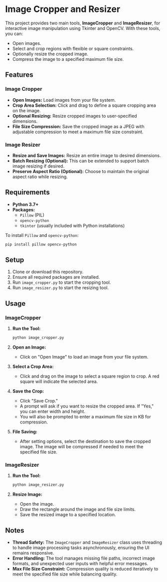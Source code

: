 # Image Cropper and Resizer

This project provides two main tools, **ImageCropper** and **ImageResizer**, for interactive image manipulation using Tkinter and OpenCV. With these tools, you can:

- Open images.
- Select and crop regions with flexible or square constraints.
- Optionally resize the cropped image.
- Compress the image to a specified maximum file size.

## Features

### Image Cropper

- **Open Images:** Load images from your file system.
- **Crop Area Selection:** Click and drag to define a square cropping area on the image.
- **Optional Resizing:** Resize cropped images to user-specified dimensions.
- **File Size Compression:** Save the cropped image as a JPEG with adjustable compression to meet a maximum file size constraint.

### Image Resizer

- **Resize and Save Images:** Resize an entire image to desired dimensions.
- **Batch Resizing (Optional):** This can be extended to support batch image resizing if desired.
- **Preserve Aspect Ratio (Optional):** Choose to maintain the original aspect ratio while resizing.

## Requirements

- **Python 3.7+**
- **Packages:**
  - `Pillow` (PIL)
  - `opencv-python`
  - `tkinter` (usually included with Python installations)

To install `Pillow` and `opencv-python`:

```bash
pip install pillow opencv-python
```

## Setup

1. Clone or download this repository.
2. Ensure all required packages are installed.
3. Run `image_cropper.py` to start the cropping tool.
4. Run `image_resizer.py` to start the resizing tool.

## Usage

### ImageCropper

1. **Run the Tool:**

   ```bash
   python image_cropper.py
   ```

2. **Open an Image:**
   - Click on "Open Image" to load an image from your file system.
3. **Select a Crop Area:**
   - Click and drag on the image to select a square region to crop. A red square will indicate the selected area.
4. **Save the Crop:**
   - Click "Save Crop."
   - A prompt will ask if you want to resize the cropped area. If "Yes," you can enter width and height.
   - You will also be prompted to enter a maximum file size in KB for compression.
5. **File Saving:**
   - After setting options, select the destination to save the cropped image. The image will be compressed if needed to meet the specified file size.

### ImageResizer

1. **Run the Tool:**

   ```bash
   python image_resizer.py
   ```

2. **Resize Image:**
   - Open the image.
   - Draw the rectangle around the image and file size limits.
   - Save the resized image to a specified location.

## Notes

- **Thread Safety:** The `ImageCropper` and `ImageResizer` class uses threading to handle image processing tasks asynchronously, ensuring the UI remains responsive.
- **Error Handling:** The tool manages missing file paths, incorrect image formats, and unexpected user inputs with helpful error messages.
- **Max File Size Constraint:** Compression quality is reduced iteratively to meet the specified file size while balancing quality.
